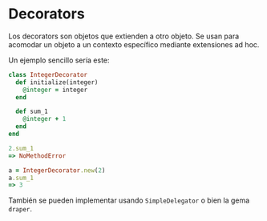 # Decorators
Los decorators son objetos que extienden a otro objeto. Se usan para acomodar un objeto a un contexto específico mediante extensiones ad hoc.

Un ejemplo sencillo sería este:
```ruby
class IntegerDecorator
  def initialize(integer)
    @integer = integer
  end

  def sum_1
    @integer + 1
  end
end

2.sum_1
=> NoMethodError

a = IntegerDecorator.new(2)
a.sum_1
=> 3
```

También se pueden implementar usando `SimpleDelegator` o bien la gema `draper`.